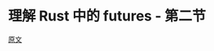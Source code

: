 # 理解 Rust 中的 futures - 第二节

[原文](https://www.viget.com/articles/understanding-futures-is-rust-part-2/)

</br>